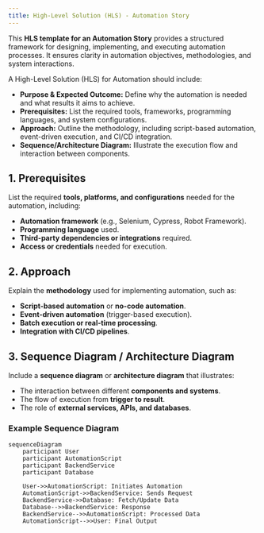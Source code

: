 ```yaml
---
title: High-Level Solution (HLS) - Automation Story
---
```


This **HLS template for an Automation Story** provides a structured framework for designing, implementing, and executing automation processes. It ensures clarity in automation objectives, methodologies, and system interactions.  

A High-Level Solution (HLS) for Automation should include:  
- **Purpose & Expected Outcome:** Define why the automation is needed and what results it aims to achieve.  
- **Prerequisites:** List the required tools, frameworks, programming languages, and system configurations.  
- **Approach:** Outline the methodology, including script-based automation, event-driven execution, and CI/CD integration.  
- **Sequence/Architecture Diagram:** Illustrate the execution flow and interaction between components.  

## 1. Prerequisites  
List the required **tools, platforms, and configurations** needed for the automation, including:  
- **Automation framework** (e.g., Selenium, Cypress, Robot Framework).  
- **Programming language** used.  
- **Third-party dependencies or integrations** required.  
- **Access or credentials** needed for execution.  

## 2. Approach  
Explain the **methodology** used for implementing automation, such as:  
- **Script-based automation** or **no-code automation**.  
- **Event-driven automation** (trigger-based execution).  
- **Batch execution or real-time processing**.  
- **Integration with CI/CD pipelines**.  

## 3. Sequence Diagram / Architecture Diagram  
Include a **sequence diagram** or **architecture diagram** that illustrates:  
- The interaction between different **components and systems**.  
- The flow of execution from **trigger to result**.  
- The role of **external services, APIs, and databases**.  

### Example Sequence Diagram  
```mermaid
sequenceDiagram
    participant User
    participant AutomationScript
    participant BackendService
    participant Database

    User->>AutomationScript: Initiates Automation
    AutomationScript->>BackendService: Sends Request
    BackendService->>Database: Fetch/Update Data
    Database-->>BackendService: Response
    BackendService-->>AutomationScript: Processed Data
    AutomationScript-->>User: Final Output
